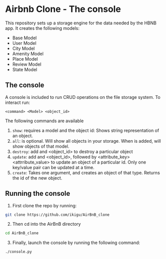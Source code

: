 # Airbnb Clone - The console

This repository sets up a storage engine for the data needed by the HBNB app. It creates the following models:

-   Base Model
-   User Model
-   City Model
-   Amenity Model
-   Place Model
-   Review Model
-   State Model

## The console

A console is included to run CRUD operations on the file storage system. To interact run:

```
<command> <Model> <object_id>
```

The following commands are available

1. `show`: requires a model and the object id: Shows string representation of an object.
2. `all`: <Model> is optional. Will show all objects in your storage. When <Model> is added, will show objects of that model.
3. `destroy`: add <Model> and <object_id> to destroy a particular object
4. `update`: add <Model> and <object_id>, followed by <attribute_key> <attrribute_value> to update an object of a particular id. Only one key/value pair can be updated at a time.
5. `create`: Takes one argument, <Model> and creates an object of that type. Returns the id of the new object.

## Running the console

1. First clone the repo by running:

```bash
git clone https://github.com/ikigu/AirBnB_clone
```

2. Then cd into the AirBnB directory

```bash
cd AirBnB_clone
```

3. Finally, launch the console by running the following command:

```bash
./console.py
```
